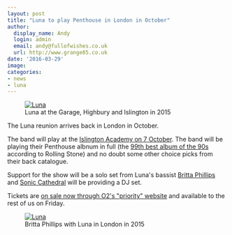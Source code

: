 ```yaml
---
layout: post
title: "Luna to play Penthouse in London in October"
author:
  display_name: Andy
  login: admin
  email: andy@fullofwishes.co.uk
  url: http://www.grange85.co.uk
date: '2016-03-29'
image:
categories:
- news
- luna
---
```

<figure><a data-flickr-embed="true"  href="https://www.flickr.com/photos/grange85/20166777846/in/photolist-wtLQiy-wKEHPu-wKEHrW-wJ51sj-wtLHES-wKEGX9-vPnmBQ-wtU8XM-vPvTVp-wtLHwf-wJ528C-wtLHko-wJ51K3-wJ51N9-wLozAe-wLTBwg-wtLGQA-wtU8Ci-wtU8FK-wLozqK/" title="Luna"><img src="https://farm1.staticflickr.com/308/20166777846_cba25a15b8_b.jpg" alt="Luna"></a><figcaption>Luna at the Garage, Highbury and Islington in 2015</figcaption></figure>
<p class="lead">The Luna reunion arrives back in London in October.</p>
<p>The band will play at the <a href="/database/luna/shows/2016/2016-10-07-luna-acacdemy-islington-london-uk/">Islington Academy on 7 October</a>. The band will be playing their Penthouse albnum in full (the <a href="http://www.rollingstone.com/music/lists/100-best-albums-of-the-nineties-20110427/luna-penthouse-20110517">99th best album of the 90s</a> according to Rolling Stone) and no doubt some other choice picks from their back catalogue.</p>
<p>Support for the show will be a solo set from Luna's bassist <a href="http://brittaphillips.com/">Britta Phillips</a> and <a href="http://www.soniccathedral.co.uk/">Sonic Cathedral</a> will be providing a DJ set.</p>
<p>Tickets are <a href="https://tickets.o2priority.co.uk/listings/luna/38488">on sale now through O2's "priority" website</a> and available to the rest of us on Friday.</p>

<figure><a data-flickr-embed="true"  href="https://www.flickr.com/photos/grange85/20198699071/in/photolist-wtLQiy-wKEHPu-wKEHrW-wJ51sj-wtLHES-wKEGX9-vPnmBQ-wtU8XM-vPvTVp-wtLHwf-wJ528C-wtLHko-wJ51K3-wJ51N9-wLozAe-wLTBwg-wtLGQA-wtU8Ci-wtU8FK-wLozqK/" title="Luna"><img src="https://farm1.staticflickr.com/437/20198699071_618ce94b2c_b.jpg" alt="Luna"></a><figcaption>Britta Phillips with Luna in London in 2015</figcaption></figure>


